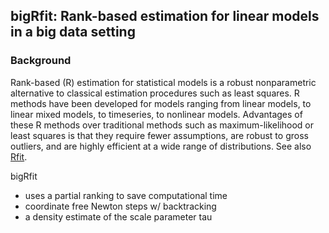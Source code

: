 bigRfit: Rank-based estimation for linear models in a big data setting
----------------------------------------------------------------------

### Background ###
Rank-based (R) estimation for statistical models is a robust nonparametric alternative to classical estimation procedures such as least squares. R methods have been developed for models ranging from linear models, to linear mixed models, to timeseries, to nonlinear models. Advantages of these R methods over traditional methods such as maximum-likelihood or least squares is that they require fewer assumptions, are robust to gross outliers, and are highly efficient at a wide range of distributions. 
See also [Rfit](https://github.com/kloke/Rfit).

bigRfit 
- uses a partial ranking to save computational time
- coordinate free Newton steps w/ backtracking
- a density estimate of the scale parameter tau
